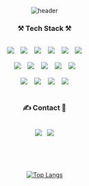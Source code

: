 <div align=center>

![header](https://capsule-render.vercel.app/api?type=Waving&color=timeAuto&height=180&text=Haeun's%20GitHub🐹&fontColor=ffffff&fontSize=40&animation=twinkling)

### ⚒ Tech Stack ⚒
<br>
<img src="https://img.shields.io/badge/Python-3766AB?style=flat-square&logo=Python&logoColor=white"/>&nbsp;&nbsp;&nbsp;&nbsp;<img src="https://img.shields.io/badge/Django-092E20?style=flat-square&logo=django&logoColor=white"/>&nbsp;&nbsp;&nbsp;&nbsp;<img src="https://img.shields.io/badge/NumPy-013243?style=flat-square&logo=numpy&logoColor=white"/>&nbsp;&nbsp;&nbsp;&nbsp;<img src="https://img.shields.io/badge/pandas-150458?style=flat-square&logo=pandas&logoColor=white"/>&nbsp;&nbsp;&nbsp;&nbsp;<img src="https://img.shields.io/badge/TensorFlow-FF6F00?style=flat-square&logo=tensorflow&logoColor=white"/>&nbsp;&nbsp;&nbsp;&nbsp;<img src="https://img.shields.io/badge/PyTorch-EE4C2C?style=flat-square&logo=pytorch&logoColor=white"/>
<br><br>
<img src="https://img.shields.io/badge/JavaScript-F7DF1E?style=flat-square&logo=JavaScript&logoColor=white"/>&nbsp;&nbsp;&nbsp;&nbsp;<img src="https://img.shields.io/badge/Node.js-339933?style=flat-square&logo=nodedotjs&logoColor=white"/>&nbsp;&nbsp;&nbsp;&nbsp;<img src="https://img.shields.io/badge/Spring-6DB33F?style=flat-square&logo=spring&logoColor=white"/>&nbsp;&nbsp;&nbsp;&nbsp;<img src="https://img.shields.io/badge/Spring Boot-6DB33F?style=flat-square&logo=springboot&logoColor=white"/>&nbsp;&nbsp;&nbsp;&nbsp;<img src="https://img.shields.io/badge/JAVA-007396?style=flat-square&logo=java&logoColor=white"/>
<br><br>
<img src="https://img.shields.io/badge/Amazon RDS-527FFF?style=flat-square&logo=amazonrds&logoColor=white"/>&nbsp;&nbsp;&nbsp;&nbsp;<img src="https://img.shields.io/badge/Amazon EC2-FF9900?style=flat-square&logo=amazonec2&logoColor=white"/>&nbsp;&nbsp;&nbsp;&nbsp;<img src="https://img.shields.io/badge/MySQL-4479A1?style=flat-square&logo=mysql&logoColor=white"/>&nbsp;&nbsp;&nbsp;&nbsp;<img src="https://img.shields.io/badge/MariaDB-003545?style=flat-square&logo=mariadb&logoColor=white"/>
<br><br>
  
### ✍ Contact 📧
<br>
<a href="https://velog.io/@hann79"><img src="https://img.shields.io/badge/Velog-20C997?style=flat-square&logo=Velog&logoColor=white"/></a>&nbsp;&nbsp;
<!--<a href="mailto:gkdmsgkdms00@naver.com"><img src="https://img.shields.io/badge/Naver mail-03C75A?style=flat-square&logo=Gmail&logoColor=white"/></a>-->
<a href="mailto:gkdmsgkdms00@naver.com"><img src="https://img.shields.io/badge/Naver mail-03C75A?style=flat-square&logo=naver&logoColor=white&link=mailto:gkdmsgkdms00@naver.com"/></a>

<br><br><br>
  
[![Top Langs](https://github-readme-stats.vercel.app/api/top-langs/?username=hann0079&layout=compact)](https://github.com/hann0079/github-readme-stats)</div>

</div>

<!--/

### Hi there 👋

**hann0079/hann0079** is a ✨ _special_ ✨ repository because its `README.md` (this file) appears on your GitHub profile.

Here are some ideas to get you started:

- 🔭 I’m currently working on ...
- 🌱 I’m currently learning ...
- 👯 I’m looking to collaborate on ...
- 🤔 I’m looking for help with ...
- 💬 Ask me about ...
- 📫 How to reach me: ...
- 😄 Pronouns: ...
- ⚡ Fun fact: ...
-->
